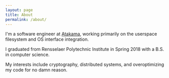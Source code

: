 ```yaml
---
layout: page
title: About
permalink: /about/
---
```


I'm a software engineer at [Atakama](https://atakama.com), working primarily on the userspace filesystem and OS interface integration.

I graduated from Rensselaer Polytechnic Institute in Spring 2018 with a B.S. in computer science.

My interests include cryptography, distributed systems, and overoptimizing my code for no damn reason.
